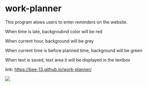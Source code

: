 # work-planner
This program alows users to enter reminders on the website.

When time is late, backgroubnd color will be red

When current hour, background will be grey

When current time is before planned time, background will be green

When text is saved, text area it will be displayed in the textbox

link: https://bee-13.github.io/work-planner/

![](images/pic.png)
